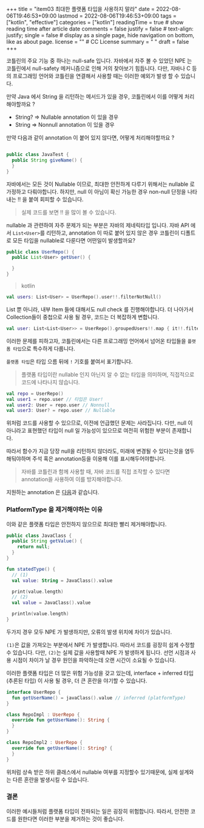 +++
title = "item03 최대한 플랫폼 타입을 사용하지 말라"
date = 2022-08-06T19:46:53+09:00
lastmod = 2022-08-06T19:46:53+09:00
tags = ["kotlin", "effective"]
categories = ["kotlin"]
readingTime = true # show reading time after article date
comments = false
justify = false # text-align: justify;
single = false # display as a single page, hide navigation on bottom, like as about page.
license = "" # CC License
summary = " "
draft = false
+++

코틀린의 주요 기능 중 하나는 null-safe 입니다.
자바에서 자주 볼 수 있었던 NPE 는 코틀린에서 null-safety 메커니즘으로 인해 거의 찾아보기 힘듭니다.
다만, 자바나 C 등의 프로그래밍 언어와 코틀린을 연결해서 사용할 때는 이러한 예외가 발생 할 수 있습니다.

만약 Java 에서 String 을 리턴하는 메서드가 있을 경우, 코틀린에서 이를 어떻게 처리해야할까요 ?

- String? => Nullable annotation 이 있을 경우
- String => Nonnull annotation 이 있을 경우

만약 다음과 같이 annotation 이 붙어 있지 않다면, 어떻게 처리해야할까요 ?

```java

public class JavaTest {
  public String giveName() {
  }
}
```

자바에서는 모든 것이 Nullable 이므로, 최대한 안전하게 다루기 위해서는 nullable 로 가정하고 다뤄야합니다.
하지만, null 이 아님이 확신 가능한 경우 non-null 단정을 나타내는 !! 을 붙여 회피할 수 있습니다.

> 실제 코드를 보면 !! 을 많이 볼 수 있습니다.

nullable 과 관련하여 자주 문제가 되는 부분은 자바의 제네릭타입 입니다.
자바 API 에서 `List<User>`를 리턴하고, annotation 이 따로 붙어 있지 않은 경우 코틀린이 디폴트로 모든 타입을 nullable로 다룬다면 어떤일이 발생할까요?

```java
public class UserRepo() {
  public List<User> getUser() {

  }
}
```

> kotlin

```kotlin
val users: List<User> = UserRepo().user!!.filterNotNull()
```

List 뿐 아니라, 내부 Item 들에 대해서도 null check 를 진행해야합니다. 더 나아가서 Collection들이 중첩으로 사용 될 경우, 코드는 더 복잡하게 변합니다.

```kotlin
val user: List<List<User>> = UserRepo().groupedUsers!!.map { it!!.filterNotNull() }
```

이러한 문제를 피하고자, 코틀린에서는 다른 프로그래밍 언어에서 넘어온 타입들을 `플랫폼 타입`으로 특수하게 다룹니다.

`플랫폼 타입`은 타입 으름 뒤에 `!` 기호를 붙여서 표기합니다.

> 플랫폼 타입이란 nullable 인지 아닌지 알 수 없는 타입을 의미하며, 직접적으로 코드에 나타나지 않습니다.

```kotlin
val repo = UserRepo()
val user1 = repo.user // 타입은 User!
val user2: User = repo.user // Nonnull
val user3: User? = repo.user // Nullable
```

위처럼 코드를 사용할 수 있으므로, 이전에 언급했던 문제는 사라집니다.
다만, null 이 아니라고 표현했던 타입이 null 일 가능성이 있으므로 여전히 위험한 부분이 존재합니다.

따라서 함수가 지금 당장 null을 리턴하지 않더라도, 미래에 변경될 수 있다는것을 염두해둬야하며 주석 혹은 annotation등을 이용해 이를 표시해두어야합니다.

> 자바를 코틀린과 함께 사용할 때, 자바 코드를 직접 조작할 수 있다면 annotation을 사용하여 이를 방지해야합니다.

지원하는 annotation 은 [다음](https://kotlinlang.org/docs/java-interop.html#nullability-annotations)과 같습니다.

### PlatformType 을 제거해야하는 이유

이와 같은 플랫폼 타입은 안전하지 않으므로 최대한 빨리 제거해야합니다.

```java
public class JavaClass {
  public String getValue() {
    return null;
  }
}
```

```kotlin
fun statedType() {
  // (1)
  val value: String = JavaClass().value

  print(value.length)
  // (2)
  val value = JavaClass().value

  println(value.length)
}
```

두가지 경우 모두 NPE 가 발생하지만, 오류의 발생 위치에 차이가 있습니다.

`(1)`은 값을 가져오는 부분에서 NPE 가 발생합니다. 따라서 코드를 굉장히 쉽게 수정할 수 있습니다.
다만, `(2)`는 실제 값을 사용할때 NPE 가 발생하게 됩니다. 선언 시점과 사용 시점이 차이가 날 경우 원인을 파악하는데 오랜 시간이 소요될 수 있습니다.

이러한 플랫폼 타입은 더 많은 위험 가능성을 갖고 있는데, interface + inferred 타입 (추론된 타입) 이 사용 될 경우, 더 큰 혼란을 야기할 수 있습니다.

```kotlin
interface UserRepo {
  fun getUserName() = javaClass().value // inferred (platformType)
}

class RepoImpl : UserRepo {
  override fun getUserName(): String {
  }
}

class RepoImpl2 : UserRepo {
  override fun getUserName(): String? {
  }
}
```

위처럼 상속 받은 하위 클래스에서 nullable 여부를 지정할수 있기때문에, 실제 설계와는 다른 혼란을 발생시킬 수 있습니다.

### 결론

이러한 예시들처럼 플랫폼 타입이 전파되는 일은 굉장히 위험합니다.
따라서, 안전한 코드를 원한다면 이러한 부분을 제거하는 것이 좋습니다.

